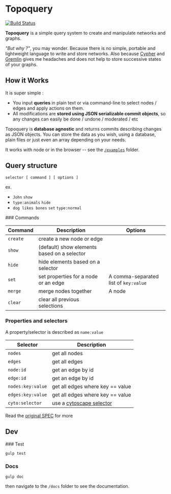 # Topoquery

[![Build Status](https://travis-ci.org/topogram/topoquery.svg?branch=master)](https://travis-ci.org/topogram/topoquery)


**Topoquery** is a simple query system to create and manipulate networks and graphs.

*"But why ?"*, you may wonder. Because there is no simple, portable and lightweight language to write and store networks. Also because [Cypher](https://neo4j.com/developer/cypher-query-language/) and [Gremlin](https://github.com/tinkerpop/gremlin/wiki) gives me headaches and does not help to store successive states of your graphs.

## How it Works

It is super simple :

* You input **queries** in plain text or via command-line to select nodes / edges and apply actions on them.
* All modifications are **stored using JSON serializable commit objects**, so any changes can easily be done / undone / moderated / etc


Topoquery is **database agnostic** and returns commits describing changes as JSON objects. You can store the data as you wish, using a database, plain files or just even an array depending on your needs.

It works with node or in the browser -- see the [`/examples`](/examples) folder.

## Query structure

    selector [ command ] [ options ]

ex.

* `John` `show`
* `type:animals` `hide`
* `dog likes bones` `set` `type:normal`


### Commands

| Command | Description | Options |
|------|------|------|
| `create` | create a new node or edge | |
| `show` | (default) show elements based on a selector | |
| `hide` | hide elements based on a selector | |
| `set` | set properties for a node or an edge | A comma-separated list of `key:value` |
| `merge` | merge nodes together | A node |
| `clear` | clear all previous selections | |

### Properties and selectors

A property/selector is described as `name:value`

| Selector | Description |
|------|------|
| `nodes` | get all nodes |
| `edges` | get all edges |
| `node:id` | get an edge by id |
| `edge:id` | get an edge by id |
| `nodes:key:value` | get all edges where key == value |
| `edges:key:value` | get all edges where key == value |
| `cyto:selector` | use a [cytoscape selector](http://js.cytoscape.org/#selectors) |

Read the [original SPEC](https://github.com/topogram/topogram/wiki/Topogram-graph-query-syntax) for more

## Dev

### Test

    gulp test

### Docs

    gulp doc

then navigate to the `/docs` folder to see the documentation.
